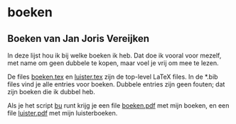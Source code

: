 <!--- Time-stamp: <File README.md saved at 14:21:34 CEST on Thursday 2018-07-19, by janjoris on ritchie.>  --->

# boeken

## Boeken van Jan Joris Vereijken

In deze lijst hou ik bij welke boeken ik heb. Dat doe ik vooral voor mezelf,
met name om geen dubbele te kopen, maar voel je vrij om mee te lezen.

De files [boeken.tex][] en [luister.tex][] zijn de top-level LaTeX files. In de *.bib files
vind je alle entries voor boeken. Dubbele entries zijn geen fouten; dat zijn boeken die ik
dubbel heb.

Als je het script [bu][] runt krijg je een file
<A HREF="https://www.janjoris.nl/pdf/boeken.pdf">boeken.pdf</A>
met mijn boeken, en een file
<A HREF="https://www.janjoris.nl/pdf/luister.pdf">luister.pdf</A>
met mijn luisterboeken.

[bu]: bu
[boeken.tex]: boeken.tex
[luister.tex]: luister.tex
